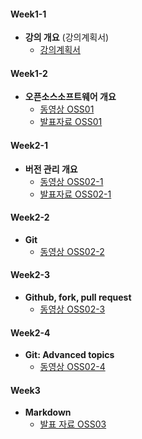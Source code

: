 #### Week1-1
* **강의 개요** (강의계획서)  
  * [강의계획서](https://rptbi.jnu.ac.kr/ReportApp/stdhak/reportView.aspx)
#### Week1-2 
* **오픈소스소프트웨어 개요**
  * [동영상 OSS01](https://www.youtube.com/watch?v=WNfl_Xaqk10&list=TLGGhTAPTxUYMzUwNDEwMjAyNA)
  * [발표자료 OSS01](https://docs.google.com/presentation/d/1HJM_NecZ2YZMin9NEL7-_PbZnj44ahYD/edit#slide=id.p1)  
#### Week2-1 
* **버전 관리 개요**
  * [동영상 OSS02-1 ](https://www.youtube.com/watch?v=OofKuTr2zPo&list=TLGGJX6rcYyDR_QwNDEwMjAyNA)
  * [발표자료 OSS02-1](https://docs.google.com/presentation/d/1y_XxFORFUVf5NVa40FTFmv9MemetVjBj/edit#slide=id.p1)  
#### Week2-2 
* **Git**
  * [동영상 OSS02-2](https://www.youtube.com/watch?v=SzKEDWdcM0g&list=TLGGKkMH7H7Qh9QwNDEwMjAyNA)  
#### Week2-3 
* **Github, fork, pull request**  
  * [동영상 OSS02-3](https://www.youtube.com/watch?v=mMZeVVNSeCE&list=TLGGXpOJKpbouR0wNDEwMjAyNA)
#### Week2-4 
* **Git: Advanced topics**
  *  [동영상 OSS02-4](https://www.youtube.com/watch?v=oRazSAenlfs&list=TLGGF3Ca4HLrfx0wNDEwMjAyNA)
#### Week3    
* **Markdown**
  * [발표 자료 OSS03](https://docs.google.com/presentation/d/11d0XT3i64ivf4vmhGgUWDEggpkgVFZwF/edit#slide=id.p1)
